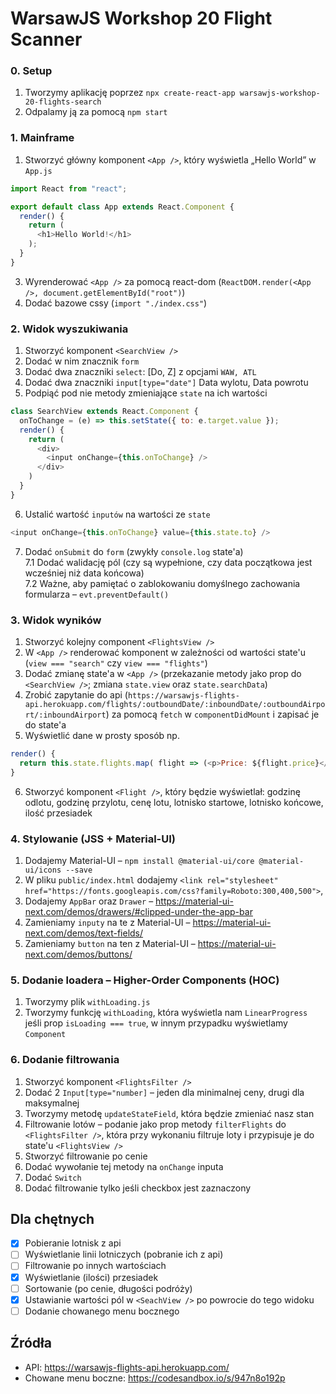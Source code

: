 # WarsawJS Workshop 20 Flight Scanner

### 0. Setup
1. Tworzymy aplikację poprzez `npx create-react-app warsawjs-workshop-20-flights-search`
2. Odpalamy ją za pomocą `npm start`

### 1. 	Mainframe
1. Stworzyć główny komponent `<App />`, który wyświetla „Hello World” w `App.js`
```javascript
import React from "react";

export default class App extends React.Component {
  render() {
    return (
      <h1>Hello World!</h1>
    );
  }
}
```

3. Wyrenderować `<App />` za pomocą react-dom (`ReactDOM.render(<App />, document.getElementById("root")`)
4. Dodać bazowe cssy (`import "./index.css"`)

### 2. Widok wyszukiwania
1. Stworzyć komponent `<SearchView />`
2. Dodać w nim znacznik `form`
3. Dodać dwa znaczniki `select`:  [Do, Z] z opcjami `WAW, ATL`
4. Dodać dwa znaczniki `input[type="date"]` Data wylotu, Data powrotu
5. Podpiąć pod nie metody zmieniające `state` na ich wartości
```javascript
class SearchView extends React.Component {
  onToChange = (e) => this.setState({ to: e.target.value });
  render() {
    return (
      <div>
        <input onChange={this.onToChange} />
      </div>
    )
  }
}
```
6. Ustalić wartość `inputów` na wartości ze `state`
```javascript
<input onChange={this.onToChange} value={this.state.to} />
```
7. Dodać `onSubmit` do `form` (zwykły `console.log` state'a)<br />
 	7.1 Dodać walidację pól (czy są wypełnione, czy data początkowa jest wcześniej niż data końcowa)<br />
	7.2 Ważne, aby pamiętać o zablokowaniu domyślnego zachowania formularza – `evt.preventDefault()`

### 3. Widok wyników
1. Stworzyć kolejny component `<FlightsView />`
2. W `<App />` renderować komponent w zależności od wartości state'u (`view === "search"` czy `view === "flights"`)
3. Dodać zmianę state'a w `<App />` (przekazanie metody jako prop do `<SearchView />`; zmiana `state.view` oraz `state.searchData`)
4. Zrobić zapytanie do api (`https://warsawjs-flights-api.herokuapp.com/flights/:outboundDate/:inboundDate/:outboundAirport/:inboundAirport`) za pomocą `fetch` w `componentDidMount` i zapisać je do state'a
5. Wyświetlić dane w prosty sposób np.
```javascript
render() {
  return this.state.flights.map( flight => (<p>Price: ${flight.price}</p>);
}
```
6. Stworzyć komponent `<Flight />`, który będzie wyświetlał: godzinę odlotu, godzinę przylotu, cenę lotu, lotnisko startowe, lotnisko końcowe, ilość przesiadek

### 4. Stylowanie (JSS + Material-UI)
1. Dodajemy Material-UI – `npm install @material-ui/core @material-ui/icons --save`
2. W pliku `public/index.html` dodajemy `<link rel="stylesheet" href="https://fonts.googleapis.com/css?family=Roboto:300,400,500">`,
3. Dodajemy `AppBar` oraz `Drawer` – https://material-ui-next.com/demos/drawers/#clipped-under-the-app-bar
4. Zamieniamy `inputy` na te z Material-UI – https://material-ui-next.com/demos/text-fields/
5. Zamieniamy `button` na ten z Material-UI – https://material-ui-next.com/demos/buttons/

### 5. Dodanie loadera – Higher-Order Components (HOC)
1. Tworzymy plik `withLoading.js`
2. Tworzymy funkcję `withLoading`, która wyświetla nam `LinearProgress` jeśli prop `isLoading === true`, w innym przypadku wyświetlamy `Component`

### 6. Dodanie filtrowania
1. Stworzyć komponent `<FlightsFilter />`
2. Dodać 2 `Input[type="number]` – jeden dla minimalnej ceny, drugi dla maksymalnej
3. Tworzymy metodę `updateStateField`, która będzie zmieniać nasz stan
4. Filtrowanie lotów – podanie jako prop metody `filterFlights` do `<FlightsFilter />`, która przy wykonaniu filtruje loty i przypisuje je do state'u `<FlightsView />`
5. Stworzyć filtrowanie po cenie
6. Dodać wywołanie tej metody na `onChange` inputa
7. Dodać `Switch`
8. Dodać filtrowanie tylko jeśli checkbox jest zaznaczony

## Dla chętnych
- [x] Pobieranie lotnisk z api
- [ ] Wyświetlanie linii lotniczych (pobranie ich z api)
- [ ] Filtrowanie po innych wartościach
- [x] Wyświetlanie (ilości) przesiadek
- [ ] Sortowanie (po cenie, długości podróży)
- [x] Ustawianie wartości pól w `<SeachView />` po powrocie do tego widoku
- [ ] Dodanie chowanego menu bocznego

## Źródła
- API: https://warsawjs-flights-api.herokuapp.com/
- Chowane menu boczne: https://codesandbox.io/s/947n8o192p
